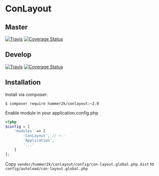 # ConLayout 

## Master
[![Travis](https://travis-ci.org/hummer2k/ConLayout.svg?branch=master)](https://travis-ci.org/hummer2k/ConLayout)
[![Coverage Status](https://coveralls.io/repos/hummer2k/ConLayout/badge.svg?branch=master)](https://coveralls.io/r/hummer2k/ConLayout?branch=master)

## Develop
[![Travis](https://travis-ci.org/hummer2k/ConLayout.svg?branch=develop)](https://travis-ci.org/hummer2k/ConLayout)
[![Coverage Status](https://coveralls.io/repos/hummer2k/ConLayout/badge.svg?branch=master)](https://coveralls.io/r/hummer2k/ConLayout?branch=develop)

## Installation

Install via composer:

`$ composer require hummer2k/conlayout:~2.0`

Enable module in your application.config.php

````php
<?php
$config = [
    'modules' => [
        'ConLayout', // <--
        'Application',
        '...'
    ]
];
````

Copy `vendor/hummer2k/conlayout/config/con-layout.global.php.dist` to `config/autoload/con-layout.global.php`

